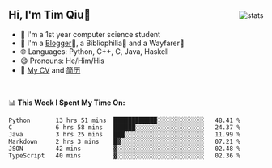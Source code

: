 <p>
<img src="https://github-readme-stats.vercel.app/api?username=qyxtim&show_icons=true" alt="stats" align="right" style="padding-top:20px"/>
</p>

## Hi, I'm Tim Qiu👋

- 🔭 I'm a 1st year computer science student
- 🌱 I'm a [Blogger](https://blog.blinkstar.cn)📝, a Bibliophilia📕 and a Wayfarer🚶
- 🌐 Languages: Python, C++, C, Java, Haskell
- 😄 Pronouns: He/Him/His
- 📄 [My CV](./cv.pdf) and [简历](./cv-ch.pdf)

<br>

📊 **This Week I Spent My Time On:**
<!--START_SECTION:waka-->

```text
Python       13 hrs 51 mins  ████████████░░░░░░░░░░░░░   48.41 %
C            6 hrs 58 mins   ██████░░░░░░░░░░░░░░░░░░░   24.37 %
Java         3 hrs 25 mins   ███░░░░░░░░░░░░░░░░░░░░░░   11.99 %
Markdown     2 hrs 3 mins    █▓░░░░░░░░░░░░░░░░░░░░░░░   07.21 %
JSON         42 mins         ▓░░░░░░░░░░░░░░░░░░░░░░░░   02.48 %
TypeScript   40 mins         ▓░░░░░░░░░░░░░░░░░░░░░░░░   02.36 %
```

<!--END_SECTION:waka-->

